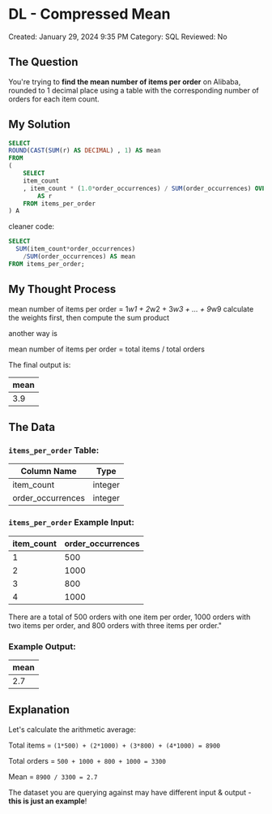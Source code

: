 # DL - Compressed Mean

Created: January 29, 2024 9:35 PM
Category: SQL
Reviewed: No

## The Question

You're trying to **find the mean number of items per order** on Alibaba, rounded to 1 decimal place 
using a table with the corresponding number of orders for each item count.

## My Solution

```sql
SELECT
ROUND(CAST(SUM(r) AS DECIMAL) , 1) AS mean
FROM
(
	SELECT
	item_count
	, item_count * (1.0*order_occurrences) / SUM(order_occurrences) OVER() 
	    AS r
	FROM items_per_order
) A
```

cleaner code:

```sql
SELECT 
  SUM(item_count*order_occurrences)
    /SUM(order_occurrences) AS mean
FROM items_per_order;
```

## My Thought Process

mean number of items per order = 1*w1 + 2*w2 + 3*w3 + ... + 9*w9
calculate the weights first, then compute the sum product

another way is 

mean number of items per order = total items / total orders

The final output is:

| mean |
| --- |
| 3.9 |

## The Data

### `items_per_order` Table:

| Column Name | Type |
| --- | --- |
| item_count | integer |
| order_occurrences | integer |

### `items_per_order` Example Input:

| item_count | order_occurrences |
| --- | --- |
| 1 | 500 |
| 2 | 1000 |
| 3 | 800 |
| 4 | 1000 |

There are a total of 500 orders with one item per order, 1000 orders 
with two items per order, and 800 orders with three items per order."

### Example Output:

| mean |
| --- |
| 2.7 |

## Explanation

Let's calculate the arithmetic average:

Total items = `(1*500) + (2*1000) + (3*800) + (4*1000) = 8900`

Total orders = `500 + 1000 + 800 + 1000 = 3300`

Mean = `8900 / 3300 = 2.7`

The dataset you are querying against may have different input & output - **this is just an example**!